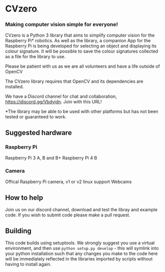 
# CVzero
### Making computer vision simple for everyone!

CVzero is a Python 3 library that aims to simplify computer vision for the Raspberry Pi* robotics.
As well as the library, a companion App for the Raspberry Pi is being developed for selecting an object and displaying its colour signature. It will be possible to save the colour signatures collected as a file for the library to use.

Please be patient with us as we are all volunteers and have a life outside of OpenCV

The CVzero library requires that OpenCV and its dependencies are installed.

We have a Discord channel for chat and collaboration, https://discord.gg/Vbdyjdn. Join with this URL!

*The library may be able to be used with other platforms but has not been tested or guaranteed to work.

## Suggested hardware

### Raspberry Pi

Raspberry Pi 3 A, B and B+
Raspberry Pi 4 B

### Camera

Offical Raspberry Pi camera, v1 or v2
linux support Webcams

## How to help

Join us on our discord channel, download and test the libray and example code.
If you wish to submit code please make a pull request.


## Building

This code builds using setuptools. We strongly suggest you use a virtual environment, and then use 
```python setup.py develop``` - this will symlink into your python installation such that any changes
you make to the code here will be immediately reflected in the libraries imported by scripts without
having to install again.




